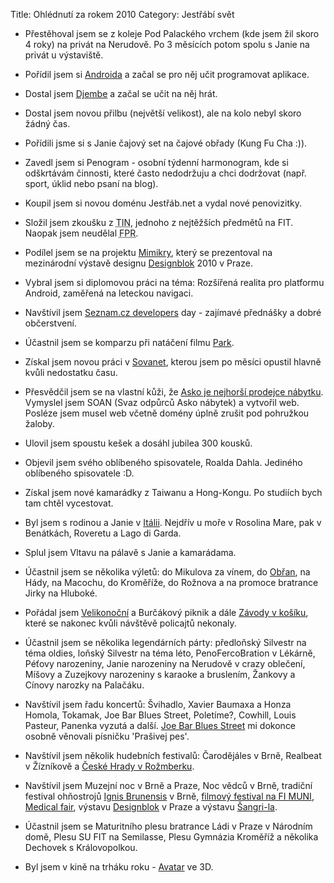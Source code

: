 Title: Ohlédnutí za rokem 2010
Category: Jestřábí svět

-   Přestěhoval jsem se z koleje Pod Palackého vrchem (kde jsem žil
    skoro 4 roky) na privát na Nerudově. Po 3 měsících potom spolu s
    Janie na privát u výstaviště.

-   Pořídil jsem si [Androida](https://www.android.com/) a začal se pro něj učit programovat
    aplikace.

-   Dostal jsem [Djembe](http://irokodjembe.com/) a začal se učit na něj hrát.

-   Dostal jsem novou přilbu (největší velikost), ale na kolo nebyl
    skoro žádný čas.

-   Pořídili jsme si s Janie čajový set na čajové obřady (Kung Fu Cha
    :)).

-   Zavedl jsem si Penogram - osobní týdenní harmonogram, kde si
    odškrtávám činnosti, které často nedodržuju a chci dodržovat (např.
    sport, úklid nebo psaní na blog).

-   Koupil jsem si novou doménu Jestřáb.net a vydal nové penovizitky.

-   Složil jsem zkoušku z
    <abbr title="Teoretická informatika">TIN</abbr>, jednoho z
    nejtěžších předmětů na FIT. Naopak jsem neudělal
    <abbr title="Funkcionální a logické programování">FPR</abbr>.

-   Podílel jsem se na projektu [Mimikry]({static}2011-01-04_projekt-mimikry.md), který se prezentoval na
    mezinárodní výstavě designu [Designblok](https://www.designblok.cz) 2010 v Praze.

-   Vybral jsem si diplomovou práci na téma: Rozšířená realita pro
    platformu Android, zaměřená na leteckou navigaci.

-   Navštívil jsem [Seznam.cz developers](http://vyvojari.seznam.cz) day - zajímavé přednášky a
    dobré občerstvení.

-   Účastnil jsem se komparzu při natáčení filmu [Park](https://www.facebook.com/pages/Nezavisly-film-Park/101182066605462).

-   Získal jsem novou práci v [Sovanet](https://www.sovanet.cz/), kterou jsem po měsíci opustil
    hlavně kvůli nedostatku času.

-   Přesvědčil jsem se na vlastní kůži, že [Asko je nejhorší prodejce nábytku](http://www.nejnabytek.cz/asko/). Vymyslel jsem SOAN (Svaz odpůrců Asko nábytek) a
    vytvořil web. Posléze jsem musel web včetně domény úplně zrušit pod
    pohružkou žaloby.

-   Ulovil jsem spoustu kešek a dosáhl jubilea 300 kousků.

-   Objevil jsem svého oblíbeného spisovatele, Roalda Dahla. Jediného
    oblíbeného spisovatele :D.

-   Získal jsem nové kamarádky z Taiwanu a Hong-Kongu. Po studiích bych
    tam chtěl vycestovat.

-   Byl jsem s rodinou a Janie v [Itálii](https://janie.8bit.cz/prazdniny-v-italii/). Nejdřív u moře v Rosolina
    Mare, pak v Benátkách, Roveretu a Lago di Garda.

-   Splul jsem Vltavu na pálavě s Janie a kamarádama.

-   Účastnil jsem se několika výletů: do Mikulova za vínem, do
    [Obřan](https://janie.8bit.cz/mezinarodni-vylet-do-obran/), na Hády, na Macochu, do Kroměříže, do Rožnova a na
    promoce bratrance Jirky na Hluboké.

-   Pořádal jsem [Velikonoční](https://janie.8bit.cz/velikonocni-piknik-v-luzankach-vol-2/) a Burčákový piknik a dále [Závody v košíku]({static}2010-04-03_zavody-v-kosiku.md), které se nakonec kvůli návštěvě policajtů nekonaly.

-   Účastnil jsem se několika legendárních párty: předloňský Silvestr na
    téma oldies, loňský Silvestr na téma léto, PenoFercoBration v
    Lékárně, Péťovy narozeniny, Janie narozeniny na Nerudově v crazy
    oblečení, Míšovy a Zuzejkovy narozeniny s karaoke a bruslením,
    Žankovy a Cínovy narozky na Palačáku.

-   Navštívil jsem řadu koncertů: Švihadlo, Xavier Baumaxa a Honza
    Homola, Tokamak, Joe Bar Blues Street, Poletíme?, Cowhill, Louis
    Pasteur, Panenka vyzutá a další. [Joe Bar Blues Street](https://janie.8bit.cz/joe-bar-blues-street-stara-pekarna-brno-2-9-2010/) mi dokonce
    osobně věnovali písničku 'Prašivej pes'.

-   Navštívil jsem několik hudebních festivalů: Čarodějáles v Brně,
    Realbeat v Žízníkově a [České Hrady v Rožmberku](https://janie.8bit.cz/ceske-hrady-cz-rozmberk-nad-vltavou-30-31-7/).

-   Navštívil jsem Muzejní noc v Brně a Praze, Noc vědců v Brně,
    tradiční festival ohňostrojů [Ignis Brunensis](http://www.ignisbrunensis.cz/) v Brně, [filmový
    festival na FI MUNI](http://festival.fi.muni.cz/), [Medical fair](https://janie.8bit.cz/medical-fair-19-22-10-brno/), výstavu [Designblok](https://janie.8bit.cz/designblok-praha-5-10-10-2010/) v
    Praze a výstavu [Šangri-la]({static}2010-11-13_sangri-la.md).

-   Účastnil jsem se Maturitního plesu bratrance Ládi v Praze v Národním
    domě, Plesu SU FIT na Semilasse, Plesu Gymnázia Kroměříž a několika
    Dechovek s Královopolkou.

-   Byl jsem v kině na trháku roku - [Avatar](https://www.csfd.cz/film/228329-avatar/) ve 3D.
